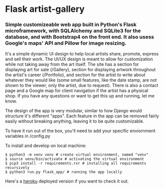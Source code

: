 # Flask artist-gallery

### Simple customizeable web app built in Python's Flask microframework, with SQLAlchemy and SQLite3 for the database, and with Bootstrap4 on the front end. It also usess Google's maps' API and Pillow for image resizing. 

It's a simple dynamic UI design to help local artists share, promote, express and sell their work. The UI/UX design is meant to allow for customization while not taking away from the art itself. The site has a section for displaying art for sale (/Gallery), section for displaying artwork throughout the artist's career (/Portfolio), and section for the artist to write about whatever they would like (some small features, like the date stamp, are not shown to the viewer, only the artist, due to request). There is also a contact page and a Google map for client navigation if the artist has a physical shop. 
If you have any questions or want to get this up and running, let me know. 

The design of the app is very modular, similar to how Django would structure it's different "apps". Each feature in the app can be removed fairly easily without breaking anything, leaving it to be quite customizable. 



To have it run out of the box, you'll need to add your specific enviornment variables in /config.py

To install and develop on local machine:
```
$ python3 -m venv venv # create virtual environment, named "venv"
$ source venv/bin/activate # activating the virtual environment
$ pip3 install -r requirements.rxr # installing all requirements recursively
$ python3 run.py flask_app/ # running the app locally
```

Here's a [heroku](https://flask-artist-crud.herokuapp.com/) deployed version if you want to check it out. 
